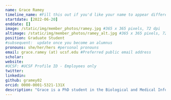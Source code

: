 ```yaml
---
name: Grace Ramey
timeline_name: #Fill this out if you'd like your name to appear differently on the Timeline.
startdate: [2022-06-20]
enddate: []
image: /static/img/member_photos/ramey.jpg #365 x 365 pixels, 72 dpi
altimage: /static/img/member_photos/ramey_alt.jpg #365 x 365 pixels, 72 dpi
position: Graduate Student
#subsequent:  update once you become an alumnus
pronouns: she/her/hers #personal pronouns
email: grace.ramey (at) ucsf.edu #Preferred public email address
scholar: 
website:
#UCSF: #UCSF Profile ID - Employees only
twitter:
linkedin: 
github: gramey02
orcid: 0000-0001-5321-131X
description: "Grace is a PhD student in the Biological and Medical Informatics (BMI) program at UCSF. She graduated from UCLA with a dual B.S. in Computational and Systems Biology and Neuroscience. Her research interests include obtaining phenotypic predictions from gene expression data using machine learning, and outside of the lab she enjoys rock climbing and trivia."
---
```


